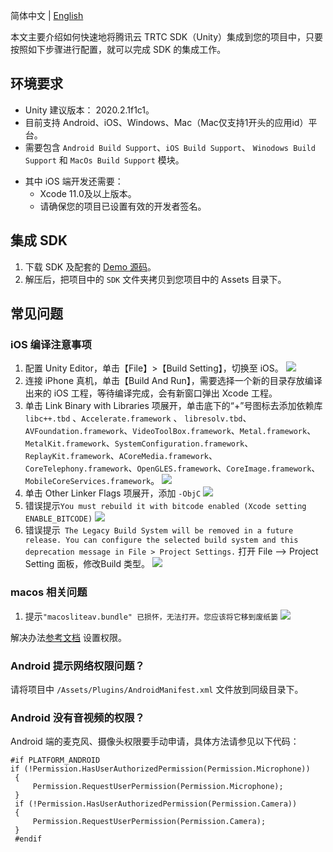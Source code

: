 简体中文 | [English](./README.md)

本文主要介绍如何快速地将腾讯云 TRTC SDK（Unity）集成到您的项目中，只要按照如下步骤进行配置，就可以完成 SDK 的集成工作。

## 环境要求
* Unity 建议版本： 2020.2.1f1c1。
* 目前支持 Android、iOS、Windows、Mac（Mac仅支持1开头的应用id）平台。
* 需要包含 `Android Build Support`、`iOS Build Support`、 `Winodows Build Support` 和 `MacOs Build Support` 模块。
- 其中 iOS  端开发还需要：
  - Xcode 11.0及以上版本。
  - 请确保您的项目已设置有效的开发者签名。

## 集成 SDK
1. 下载 SDK 及配套的 [Demo 源码](https://github.com/LiteAVSDK/TRTC_Unity)。
2. 解压后，把项目中的 `SDK` 文件夹拷贝到您项目中的 Assets 目录下。

## 常见问题
### iOS 编译注意事项
1. 配置 Unity Editor，单击【File】>【Build Setting】，切换至 iOS。
![](https://tccweb-1258344699.cos.ap-nanjing.myqcloud.com/sdk/trtc/unity/ios.png)
2. 连接 iPhone 真机，单击【Build And Run】，需要选择一个新的目录存放编译出来的 iOS 工程，等待编译完成，会有新窗口弹出 Xcode 工程。
3. 单击 Link Binary with Libraries 项展开，单击底下的“+”号图标去添加依赖库 `libc++.tbd` 、`Accelerate.framework` 	、 `libresolv.tbd`、`AVFoundation.framework`、`VideoToolBox.framework`、`Metal.framework`、`MetalKit.framework`、`SystemConfiguration.framework`、`ReplayKit.framework`、`ACoreMedia.framework`、`CoreTelephony.framework`、`OpenGLES.framework`、`CoreImage.framework`、`MobileCoreServices.framework`。
![](https://imgcache.qq.com/operation/dianshi/other/link.743c57b230fa1be24a2226b6cd1c99378eca81ca.png)
4. 单击 Other Linker Flags 项展开，添加 `-ObjC`
![](https://imgcache.qq.com/operation/dianshi/other/8.6-objc.e0df060a638c1056fc07d1cb51c303a9de5b542f.png)
5. 错误提示`You must rebuild it with bitcode enabled (Xcode setting ENABLE_BITCODE)`
![](https://imgcache.qq.com/operation/dianshi/other/enable.d0cd40914b1d60e74bcc32b0c14ad5afbca4d1ee.png)
6. 错误提示` The Legacy Build System will be removed in a future release. You can configure the selected build system and this deprecation message in File > Project Settings.`
打开 File —> Project Setting 面板，修改Build 类型。
![](https://imgcache.qq.com/operation/dianshi/other/newBuild.af51c956404867ac237269e78da8ee8e2c556bd1.png)
### macos 相关问题
1. 提示` "macosliteav.bundle" 已损怀，无法打开。您应该将它移到废纸篓 `
![](https://imgcache.qq.com/operation/dianshi/other/macos.600034e6a5bd6750d6abe5eb63ff45099f7a51ac.png)

解决办法[参考文档](https://zhuanlan.zhihu.com/p/163702779) 设置权限。

### Android 提示网络权限问题？
请将项目中 `/Assets/Plugins/AndroidManifest.xml` 文件放到同级目录下。

### Android 没有音视频的权限？
Android 端的麦克风、摄像头权限要手动申请，具体方法请参见以下代码：
```
#if PLATFORM_ANDROID
if (!Permission.HasUserAuthorizedPermission(Permission.Microphone))
 {
     Permission.RequestUserPermission(Permission.Microphone);
 }
 if (!Permission.HasUserAuthorizedPermission(Permission.Camera))
 {
     Permission.RequestUserPermission(Permission.Camera);
 }
 #endif
```  